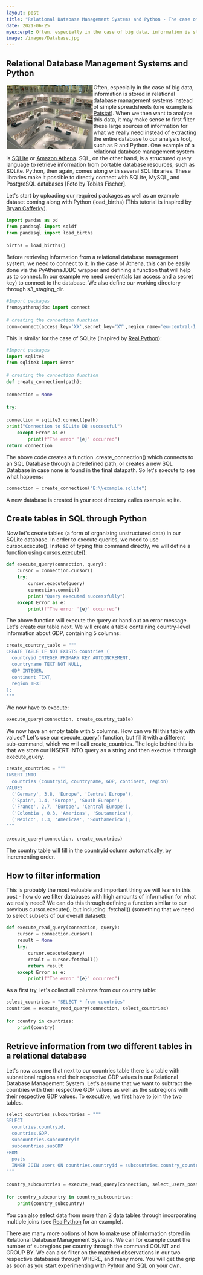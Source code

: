 ```yaml
---
layout: post
title: "Relational Database Management Systems and Python - The case of SQL "
date: 2021-06-25
myexcerpt: Often, especially in the case of big data, information is stored in relational database management systems. How can we access information saved in these systems through Python? How can we take advantage of this data structure to extract only the information we really need to be more data-efficient? 
image: /images/Database.jpg
---
```


## Relational Database Management Systems and Python 

<img src="/images/Database.jpg" alt="database" style="float:left;margin: 2px 2px 2px 2px;max-width:45%;"/>

Often, especially in the case of big data, information is stored in relational database management systems instead of simple spreadsheets (one example is [Patstat](https://www.epo.org/searching-for-patents/business/patstat.html)). When we then want to analyze this data, it may make sense to first filter these large sources of information for what we really need instead of extracting the entire database to our analysis tool, such as R and Python. One example of a relational database management system is [SQLite](https://www.sqlite.org/index.html) or [Amazon Athena](https://aws.amazon.com/athena/?nc=sn&loc=0&whats-new-cards.sort-by=item.additionalFields.postDateTime&whats-new-cards.sort-order=desc). SQL, on the other hand, is a structured query language to retrieve information from portable database resources, such as SQLite. Python, then again, comes along with several SQL libraries. These libraries make it possible to directly connect with SQLite, MySQL, and PostgreSQL databases [Foto by Tobias Fischer]. 

Let's start by uploading our required packages as well as an example dataset coming along with Python (load_births) (This tutorial is inspired by [Bryan Cafferky](https://www.youtube.com/watch?v=xY54Emo8rQM)). 

```python
import pandas as pd
from pandasql import sqldf 
from pandasql import load_births

births = load_births()
```

Before retrieving information from a relational database management system, we need to connect to it. In the case of Athena, this can be easily done via the PyAthenaJDBC wrapper and defining a function that will help us to connect. In our example we need credentials (an access and a secret key) to connect to the database. We also define our working directory through s3_staging_dir. 

```python
#Import packages
frompyathenajdbc import connect

# creating the connection function
conn=connect(access_key='XX',secret_key='XY',region_name='eu-central-1',schema_name='default',s3_staging_dir='s3://aws-athena-query-results-980872539443-eu-central-1/')
```
This is similar for the case of SQLite (inspired by [Real Python](https://realpython.com/python-sql-libraries/)): 

```python
#Import packages
import sqlite3
from sqlite3 import Error

# creating the connection function
def create_connection(path):

connection = None

try:

connection = sqlite3.connect(path)
print("Connection to SQLite DB successful")
    except Error as e:
        print(f"The error '{e}' occurred")
return connection
```

The above code creates a function .create_connection() which connects to an SQL Database through a predefined path, or creates a new SQL Database in case none is found in the final datapath. So let's execute to see what happens: 

```python
connection = create_connection("E:\\example.sqlite")
```
A new database is created in your root directory calles example.sqlite. 

## Create tables in SQL through Python 

Now let's create tables (a form of organizing unstructured data) in our SQLite database. In order to execute queries, we need to use cursor.execute(). Instead of typing this command directly, we will define a function using cursos.execute(): 

```python
def execute_query(connection, query):
    cursor = connection.cursor()
    try:
        cursor.execute(query)
        connection.commit()
        print("Query executed successfully")
    except Error as e:
        print(f"The error '{e}' occurred")
```
The above function will execute the query or hand out an error message. Let's create our table next. We will create a table containing country-level information about GDP, containing 5 columns: 

```python
create_country_table = """
CREATE TABLE IF NOT EXISTS countries (
  countryid INTEGER PRIMARY KEY AUTOINCREMENT,
  countryname TEXT NOT NULL,
  GDP INTEGER,
  continent TEXT,
  region TEXT
);
"""
```
We now have to execute: 

```python
execute_query(connection, create_country_table)  
```
We now have an empty table with 5 columns. How can we fill this table with values? Let's use our execute_query() function, but fill it with a different sub-command, which we will call create_countries. The logic behind this is that we store our INSERT INTO query as a string and then exectue it through execute_query. 

```python
create_countries = """
INSERT INTO
  countries (countryid, countryname, GDP, continent, region)
VALUES
  ('Germany', 3.8, 'Europe', 'Central Europe'),
  ('Spain', 1.4, 'Europe', 'South Europe'),
  ('France', 2.7, 'Europe', 'Central Europe'),
  ('Colombia', 0.3, 'Americas', 'Soutamerica'),
  ('Mexico', 1.3, 'Americas', 'Southamerica');
"""

execute_query(connection, create_countries)   
````
The country table will fill in the countryid column automatically, by incrementing order. 

## How to filter information

This is probably the most valuable and important thing we will learn in this post - how do we filter databases with high amounts of information for what we really need? We can do this through defining a function similar to our previous cursor.execute(), but including .fetchall() (something that we need to select subsets of our overall dataset): 

```python
def execute_read_query(connection, query):
    cursor = connection.cursor()
    result = None
    try:
        cursor.execute(query)
        result = cursor.fetchall()
        return result
    except Error as e:
        print(f"The error '{e}' occurred")
```

As a first try, let's collect all columns from our country table: 

```python
select_countries = "SELECT * from countries"
countries = execute_read_query(connection, select_countries)

for country in countries:
    print(country)
```

## Retrieve information from two different tables in a relational database

Let's now assume that next to our countries table there is a table with subnational regions and their respective GDP values in our Relational Database Management System. Let's assume that we want to subtract the countries with their respective GDP values as well as the subregions with their respective GDP values. To executive, we first have to join the two tables. 

```python
select_countries_subcountries = """
SELECT
  countries.countryid,
  countries.GDP,
  subcountries.subcountryid
  subcountries.subGDP
FROM
  posts
  INNER JOIN users ON countries.countryid = subcountries.country_countryid
"""

country_subcountries = execute_read_query(connection, select_users_posts)

for country_subcountry in country_subcountries:
    print(country_subcountry)
```
You can also select data from more than 2 data tables through incorporating multiple joins (see [RealPython](https://realpython.com/python-sql-libraries/) for an example). 

There are many more options of how to make use of information stored in Relational Database Management Systems. We can for example count the number of subregions per country through the command COUNT and GROUP BY. We can also filter on the matched observations in our two respective databases through WHERE, and many more. You will get the grip as soon as you start experimenting with Pyhton and SQL on your own. 

